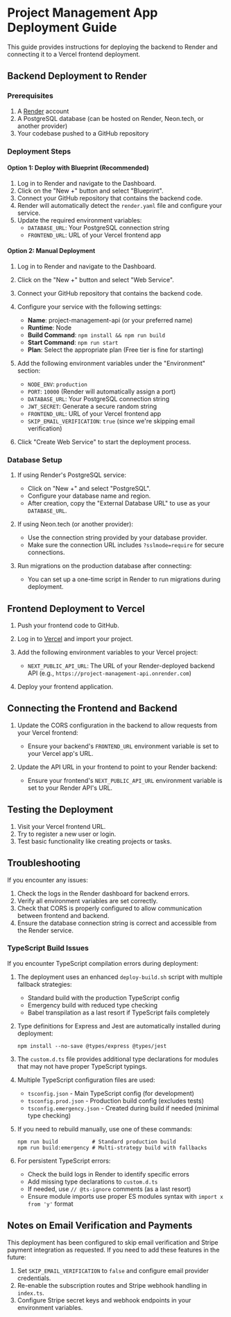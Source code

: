 # Project Management App Deployment Guide

This guide provides instructions for deploying the backend to Render and connecting it to a Vercel frontend deployment.

## Backend Deployment to Render

### Prerequisites

1. A [Render](https://render.com) account
2. A PostgreSQL database (can be hosted on Render, Neon.tech, or another provider)
3. Your codebase pushed to a GitHub repository

### Deployment Steps

#### Option 1: Deploy with Blueprint (Recommended)

1. Log in to Render and navigate to the Dashboard.
2. Click on the "New +" button and select "Blueprint".
3. Connect your GitHub repository that contains the backend code.
4. Render will automatically detect the `render.yaml` file and configure your service.
5. Update the required environment variables:
   - `DATABASE_URL`: Your PostgreSQL connection string
   - `FRONTEND_URL`: URL of your Vercel frontend app

#### Option 2: Manual Deployment

1. Log in to Render and navigate to the Dashboard.
2. Click on the "New +" button and select "Web Service".
3. Connect your GitHub repository that contains the backend code.
4. Configure your service with the following settings:
   - **Name**: project-management-api (or your preferred name)
   - **Runtime**: Node
   - **Build Command**: `npm install && npm run build`
   - **Start Command**: `npm run start`
   - **Plan**: Select the appropriate plan (Free tier is fine for starting)

5. Add the following environment variables under the "Environment" section:
   - `NODE_ENV`: `production`
   - `PORT`: `10000` (Render will automatically assign a port)
   - `DATABASE_URL`: Your PostgreSQL connection string
   - `JWT_SECRET`: Generate a secure random string
   - `FRONTEND_URL`: URL of your Vercel frontend app
   - `SKIP_EMAIL_VERIFICATION`: `true` (since we're skipping email verification)

6. Click "Create Web Service" to start the deployment process.

### Database Setup

1. If using Render's PostgreSQL service:
   - Click on "New +" and select "PostgreSQL".
   - Configure your database name and region.
   - After creation, copy the "External Database URL" to use as your `DATABASE_URL`.

2. If using Neon.tech (or another provider):
   - Use the connection string provided by your database provider.
   - Make sure the connection URL includes `?sslmode=require` for secure connections.

3. Run migrations on the production database after connecting:
   - You can set up a one-time script in Render to run migrations during deployment.

## Frontend Deployment to Vercel

1. Push your frontend code to GitHub.
2. Log in to [Vercel](https://vercel.com) and import your project.
3. Add the following environment variables to your Vercel project:
   - `NEXT_PUBLIC_API_URL`: The URL of your Render-deployed backend API
     (e.g., `https://project-management-api.onrender.com`)

4. Deploy your frontend application.

## Connecting the Frontend and Backend

1. Update the CORS configuration in the backend to allow requests from your Vercel frontend:
   - Ensure your backend's `FRONTEND_URL` environment variable is set to your Vercel app's URL.

2. Update the API URL in your frontend to point to your Render backend:
   - Ensure your frontend's `NEXT_PUBLIC_API_URL` environment variable is set to your Render API's URL.

## Testing the Deployment

1. Visit your Vercel frontend URL.
2. Try to register a new user or login.
3. Test basic functionality like creating projects or tasks.

## Troubleshooting

If you encounter any issues:

1. Check the logs in the Render dashboard for backend errors.
2. Verify all environment variables are set correctly.
3. Check that CORS is properly configured to allow communication between frontend and backend.
4. Ensure the database connection string is correct and accessible from the Render service.

### TypeScript Build Issues

If you encounter TypeScript compilation errors during deployment:

1. The deployment uses an enhanced `deploy-build.sh` script with multiple fallback strategies:
   - Standard build with the production TypeScript config
   - Emergency build with reduced type checking
   - Babel transpilation as a last resort if TypeScript fails completely

2. Type definitions for Express and Jest are automatically installed during deployment:
   ```
   npm install --no-save @types/express @types/jest
   ```

3. The `custom.d.ts` file provides additional type declarations for modules that may not have proper TypeScript typings.

4. Multiple TypeScript configuration files are used:
   - `tsconfig.json` - Main TypeScript config (for development)
   - `tsconfig.prod.json` - Production build config (excludes tests)
   - `tsconfig.emergency.json` - Created during build if needed (minimal type checking)

5. If you need to rebuild manually, use one of these commands:
   ```
   npm run build           # Standard production build
   npm run build:emergency # Multi-strategy build with fallbacks
   ```

6. For persistent TypeScript errors:
   - Check the build logs in Render to identify specific errors
   - Add missing type declarations to `custom.d.ts`
   - If needed, use `// @ts-ignore` comments (as a last resort)
   - Ensure module imports use proper ES modules syntax with `import x from 'y'` format

## Notes on Email Verification and Payments

This deployment has been configured to skip email verification and Stripe payment integration as requested. If you need to add these features in the future:

1. Set `SKIP_EMAIL_VERIFICATION` to `false` and configure email provider credentials.
2. Re-enable the subscription routes and Stripe webhook handling in `index.ts`.
3. Configure Stripe secret keys and webhook endpoints in your environment variables.